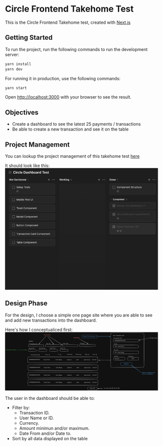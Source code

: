 # Circle Frontend Takehome Test

This is the Circle Frontend Takehome test, created with [Next.js](https://nextjs.org)

## Getting Started

To run the project, run the following commands to run the development server:

```bash
yarn install
yarn dev
```

For running it in production, use the following commands:

```bash
yarn start
```

Open [http://localhost:3000](http://localhost:3000) with your browser to see the result.

## Objectives

- Create a dashboard to see the latest 25 payments / transactions
- Be able to create a new transaction and see it on the table

## Project Management

You can lookup the project management of this takehome test [here](https://ticktick.com/pub/project/collaboration/invite/6e658317101f4a6ca15d7ccbad8516d6?u=da4ddf3abfb54c20898250d36ebdd00d)

It should look like this:
[![Project Management V1](public/assets/Project-management-v1.png)](https://ticktick.com/pub/project/collaboration/invite/6e658317101f4a6ca15d7ccbad8516d6?u=da4ddf3abfb54c20898250d36ebdd00d)

## Design Phase

For the design, I choose a simple one page site where you are able to see and add new transactions into the dashboard.

Here's how I conceptualiced first:
![Dashboard V1](public/assets/Dashboard-v1.png)

The user in the dashboard should be able to:

- Filter by:
  - Transaction ID.
  - User Name or ID.
  - Currency.
  - Amount minimun and/or maximum.
  - Date From and/or Date to.
- Sort by all data displayed on the table
